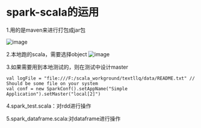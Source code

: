 # spark-scala的运用

1.用的是maven来进行打包成jar包

![image](maven打包)

2.本地跑的scala，需要选择object
![image](scala_object)

3.如果需要用到本地测试的，则在测试中设计master

```
val logFile = "file:///F:/scala_workground/textllq/data/README.txt" // Should be some file on your system
val conf = new SparkConf().setAppName("Simple Application").setMaster("local[2]")
```

4.spark_test.scala：对rdd进行操作

5.spark_dataframe.scala:对dataframe进行操作